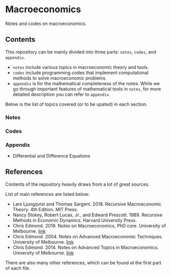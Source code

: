 # Macroeconomics

Notes and codes on macroeconomics.

## Contents

This repository can be mainly divided into three parts: `notes`, `codes`, and `appendix`.

- `notes` include various topics in macroeconomic theory and tools.
- `codes` include programming codes that implement computational methods to solve macroeconomic problems.
- `appendix` is for the mathematical completeness of the notes. While we go through important features of mathematical tools in `notes`, for more detailed description you can refer to `appendix`. 

Below is the list of topics covered (or to be upated) in each section.

### Notes

### Codes

### Appendix

- Differential and Difference Equations


## References

Contents of the repository heavily draws from a lot of great sources.

List of main references are listed below:

- Lars Ljungqvist and Thomas Sargent. 2018. Recursive Macroeconomic Theory. 4th Edition. MIT Press.
- Nancy Stokey, Robert Lucas, Jr., and Edward Prescott. 1989. Recursive Methods in Economic Dynamics. Harvard University Press.
- Chris Edmond. 2019. Notes on Macroeconomics, PhD core. University of Melbourne. [link](http://www.chrisedmond.net/phd2019.html)
- Chris Edmond. 2004. Notes on Advanced Macroeconomic Techniques. University of Melbourne. [link](http://www.chrisedmond.net/amt2004.html)
- Chris Edmond. 2014. Notes on Advanced Topics in Macroeconomics. University of Melbourne. [link](http://www.chrisedmond.net/phd2014.html)

There are also many other references, which can be found at the first part of each file.
